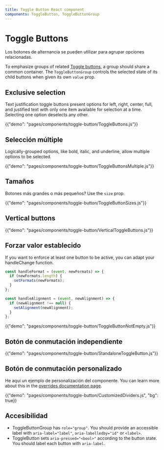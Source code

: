 ```yaml
---
title: Toggle Button React component
components: ToggleButton, ToggleButtonGroup
---
```


# Toggle Buttons

<p class="description">Los botones de alternancia se pueden utilizar para agrupar opciones relacionadas.</p>

To emphasize groups of related [Toggle buttons](https://material.io/components/buttons#toggle-button), a group should share a common container. The `ToggleButtonGroup` controls the selected state of its child buttons when given its own `value` prop.

## Exclusive selection

Text justification toggle buttons present options for left, right, center, full, and justified text with only one item available for selection at a time. Selecting one option deselects any other.

{{"demo": "pages/components/toggle-button/ToggleButtons.js"}}

## Selección múltiple

Logically-grouped options, like bold, italic, and underline, allow multiple options to be selected.

{{"demo": "pages/components/toggle-button/ToggleButtonsMultiple.js"}}

## Tamaños

Botones más grandes o más pequeños? Use the `size` prop.

{{"demo": "pages/components/toggle-button/ToggleButtonSizes.js"}}

## Vertical buttons

{{"demo": "pages/components/toggle-button/VerticalToggleButtons.js"}}

## Forzar valor establecido

If you want to enforce at least one button to be active, you can adapt your handleChange function.

```jsx
const handleFormat = (event, newFormats) => {
  if (newFormats.length) {
    setFormats(newFormats);
  }
};

const handleAlignment = (event, newAlignment) => {
  if (newAlignment !== null) {
    setAlignment(newAlignment);
  }
};
```

{{"demo": "pages/components/toggle-button/ToggleButtonNotEmpty.js"}}

## Botón de conmutación independiente

{{"demo": "pages/components/toggle-button/StandaloneToggleButton.js"}}

## Botón de conmutación personalizado

He aquí un ejemplo de personalización del componente. You can learn more about this in the [overrides documentation page](/customization/components/).

{{"demo": "pages/components/toggle-button/CustomizedDividers.js", "bg": true}}

## Accesibilidad

- ToggleButtonGroup has `role="group"`. You should provide an accessible label with `aria-label="label"`, `aria-labelledby="id"` or `<label>`.
- ToggleButton sets `aria-pressed="<bool>"` according to the button state. You should label each button with `aria-label`.